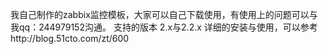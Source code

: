 我自己制作的zabbix监控模板，大家可以自己下载使用，有使用上的问题可以与我qq：244979152沟通。
支持的版本
2.x与2.2.x
详细的安装与使用，可以参考http://blog.51cto.com/zt/600
